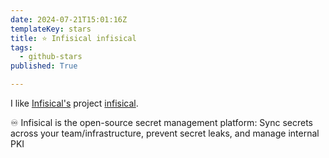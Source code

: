 ```yaml
---
date: 2024-07-21T15:01:16Z
templateKey: stars
title: ⭐ Infisical infisical
tags:
  - github-stars
published: True

---
```


I like [Infisical's](https://github.com/Infisical) project [infisical](https://github.com/Infisical/infisical).

♾ Infisical is the open-source secret management platform: Sync secrets across your team/infrastructure, prevent secret leaks, and manage internal PKI
